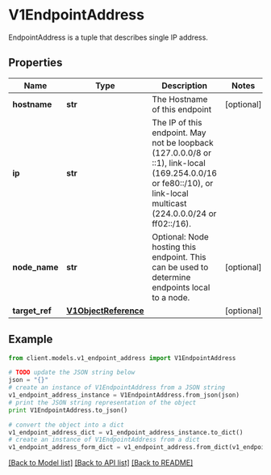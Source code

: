 # V1EndpointAddress

EndpointAddress is a tuple that describes single IP address.

## Properties
Name | Type | Description | Notes
------------ | ------------- | ------------- | -------------
**hostname** | **str** | The Hostname of this endpoint | [optional] 
**ip** | **str** | The IP of this endpoint. May not be loopback (127.0.0.0/8 or ::1), link-local (169.254.0.0/16 or fe80::/10), or link-local multicast (224.0.0.0/24 or ff02::/16). | 
**node_name** | **str** | Optional: Node hosting this endpoint. This can be used to determine endpoints local to a node. | [optional] 
**target_ref** | [**V1ObjectReference**](V1ObjectReference.md) |  | [optional] 

## Example

```python
from client.models.v1_endpoint_address import V1EndpointAddress

# TODO update the JSON string below
json = "{}"
# create an instance of V1EndpointAddress from a JSON string
v1_endpoint_address_instance = V1EndpointAddress.from_json(json)
# print the JSON string representation of the object
print V1EndpointAddress.to_json()

# convert the object into a dict
v1_endpoint_address_dict = v1_endpoint_address_instance.to_dict()
# create an instance of V1EndpointAddress from a dict
v1_endpoint_address_form_dict = v1_endpoint_address.from_dict(v1_endpoint_address_dict)
```
[[Back to Model list]](../README.md#documentation-for-models) [[Back to API list]](../README.md#documentation-for-api-endpoints) [[Back to README]](../README.md)


